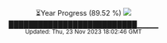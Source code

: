 <p align="center">
⏳Year Progress (89.52 %) <img src="https://file5s.ratemyserver.net/mobs/1062.gif"><br>
██████████████████████████▁▁▁▁ <br>
<sub>Updated: Thu, 23 Nov 2023 18:02:46 GMT</sub>
</p>

